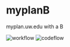 # myplanB
myplan.uw.edu with a B

![workflow](../master/workflow.png)
![codeflow](../master/codeflow.png)